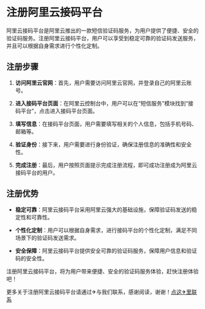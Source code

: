 # 注册阿里云接码平台

阿里云接码平台是阿里云推出的一款短信验证码服务，为用户提供了便捷、安全的验证码服务。注册阿里云接码平台，用户可以享受到稳定可靠的验证码发送服务，并且可以根据自身需求进行个性化定制。

## 注册步骤

1. **访问阿里云官网**：首先，用户需要访问阿里云官网，并登录自己的阿里云账号。

2. **进入接码平台页面**：在阿里云控制台中，用户可以在“短信服务”模块找到“接码平台”，点击进入接码平台页面。

3. **填写信息**：在接码平台页面，用户需要填写相关的个人信息，包括手机号码、邮箱等。

4. **验证身份**：接下来，用户需要进行身份验证，确保注册信息的准确性和安全性。

5. **完成注册**：最后，用户按照页面提示完成注册流程，即可成功注册成为阿里云接码平台的用户。

## 注册优势

- **稳定可靠**：阿里云接码平台采用阿里云强大的基础设施，保障验证码发送的稳定性和可靠性。

- **个性化定制**：用户可以根据自身需求，进行接码平台的个性化定制，满足不同场景下的验证码发送需求。

- **安全保障**：阿里云接码平台提供安全可靠的验证码服务，保障用户信息和验证码的安全性。

注册阿里云接码平台，将为用户带来便捷、安全的验证码服务体验，赶快注册体验吧！

更多关于注册阿里云接码平台请通过✈与我们联系，感谢阅读，谢谢！[点这✈里联系](https://1.k02.cc)